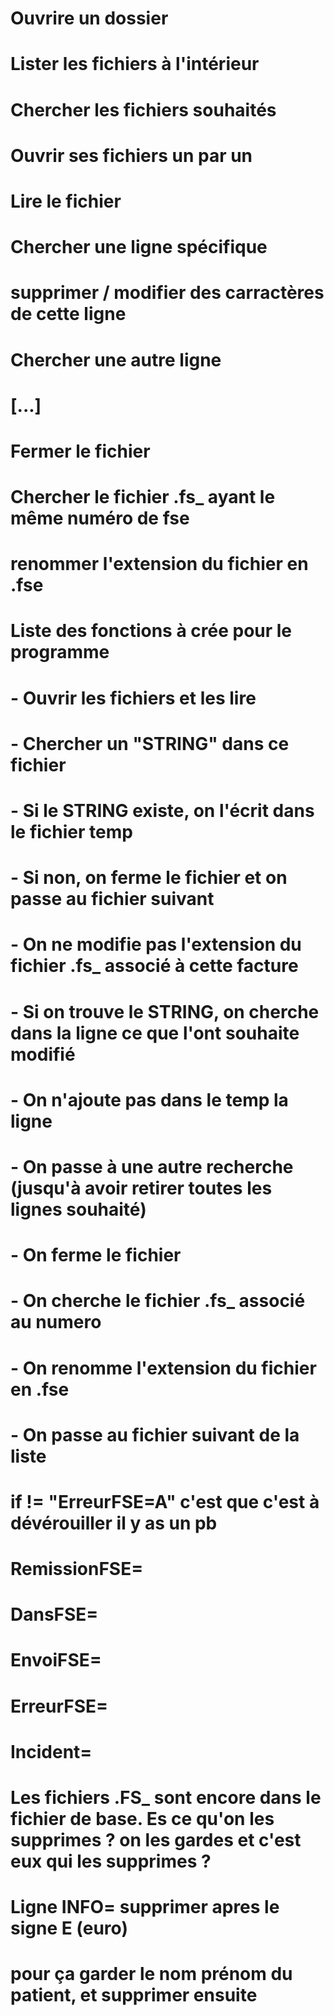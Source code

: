 # Ouvrire un dossier
# Lister les fichiers à l'intérieur
# Chercher les fichiers souhaités
# Ouvrir ses fichiers un par un
# Lire le fichier
# Chercher une ligne spécifique
# supprimer / modifier des carractères de cette ligne
# Chercher une autre ligne
# [...]
# Fermer le fichier
# Chercher le fichier .fs_ ayant le même numéro de fse
# renommer l'extension du fichier en .fse


# Liste des fonctions à crée pour le programme
# - Ouvrir les fichiers et les lire
# - Chercher un "STRING" dans ce fichier
# - Si le STRING existe, on l'écrit dans le fichier temp
# - Si non, on ferme le fichier et on passe au fichier suivant
# - On ne modifie pas l'extension du fichier .fs_ associé à cette facture
# - Si on trouve le STRING, on cherche dans la ligne ce que l'ont souhaite modifié
# - On n'ajoute pas dans le temp la ligne
# - On passe à une autre recherche (jusqu'à avoir retirer toutes les lignes souhaité)
# - On ferme le fichier
# - On cherche le fichier .fs_ associé au numero
# - On renomme l'extension du fichier en .fse
# - On passe au fichier suivant de la liste



# if != "ErreurFSE=A" c'est que c'est à dévérouiller il y as un pb
# RemissionFSE=
# DansFSE=
# EnvoiFSE=
# ErreurFSE=
# Incident=



# Les fichiers .FS_ sont encore dans le fichier de base. Es ce qu'on les supprimes ? on les gardes et c'est eux qui les supprimes ?
# Ligne INFO= supprimer apres le signe E (euro)
# pour ça garder le nom prénom du patient, et supprimer ensuite